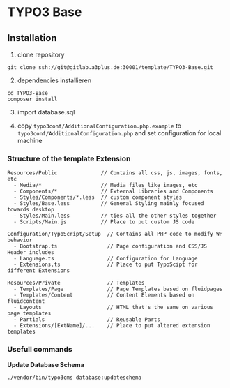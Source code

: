 # TYPO3 Base

## Installation

1. clone repository

```
git clone ssh://git@gitlab.a3plus.de:30001/template/TYPO3-Base.git
```

2. dependencies installieren

```
cd TYPO3-Base
composer install
```

3. import database.sql

4. copy ```typo3conf/AdditionalConfiguration.php.example``` to ```typo3conf/AdditionalConfiguration.php``` and set configuration for local machine

### Structure of the template Extension

```
Resources/Public              // Contains all css, js, images, fonts, etc
  - Media/*                   // Media files like images, etc
  - Components/*              // External Libraries and Components
  - Styles/Components/*.less  // custom component styles
  - Styles/Base.less          // General Styling mainly focused towards desktop
  - Styles/Main.less          // ties all the other styles together
  - Scripts/Main.js           // Place to put custom JS code

Configuration/TypoScript/Setup  // Contains all PHP code to modify WP behavior
  - Bootstrap.ts                // Page configuration and CSS/JS Header includes
  - Language.ts                 // Configuration for Language
  - Extensions.ts               // Place to put TypoScipt for different Extensions

Resources/Private               // Templates
  - Templates/Page              // Page Templates based on fluidpages
  - Templates/Content           // Content Elements based on fluidcontent
  - Layouts                     // HTML that's the same on various page templates
  - Partials                    // Reusable Parts
  - Extensions/[ExtName]/...    // Place to put altered extension templates
```

### Usefull commands

**Update Database Schema**

```
./vendor/bin/typo3cms database:updateschema
```